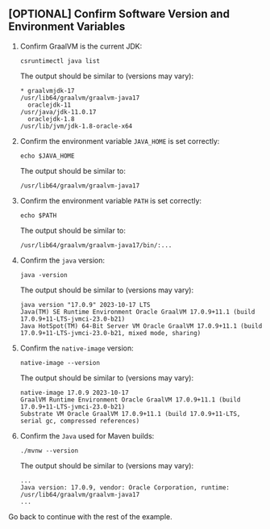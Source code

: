 ## [OPTIONAL] Confirm Software Version and Environment Variables

1. Confirm GraalVM is the current JDK:

    ```shell
    csruntimectl java list
    ```

    The output should be similar to (versions may vary):

    ```shell
    * graalvmjdk-17                                                      /usr/lib64/graalvm/graalvm-java17
      oraclejdk-11                                                                   /usr/java/jdk-11.0.17
      oraclejdk-1.8                                                        /usr/lib/jvm/jdk-1.8-oracle-x64
    ```

2. Confirm the environment variable `JAVA_HOME` is set correctly:

    ```shell
    echo $JAVA_HOME
    ```

    The output should be similar to:

    ```shell
    /usr/lib64/graalvm/graalvm-java17
    ```

3. Confirm the environment variable `PATH` is set correctly:

    ```shell
    echo $PATH
    ```

    The output should be similar to:

    ```shell
    /usr/lib64/graalvm/graalvm-java17/bin/:...
    ```

4. Confirm the `java` version:

    ```shell
    java -version
    ```

    The output should be similar to (versions may vary):

    ```shell
    java version "17.0.9" 2023-10-17 LTS
    Java(TM) SE Runtime Environment Oracle GraalVM 17.0.9+11.1 (build 17.0.9+11-LTS-jvmci-23.0-b21)
    Java HotSpot(TM) 64-Bit Server VM Oracle GraalVM 17.0.9+11.1 (build 17.0.9+11-LTS-jvmci-23.0-b21, mixed mode, sharing)
    ```

5. Confirm the `native-image` version:

    ```shell
    native-image --version
    ```

    The output should be similar to (versions may vary):

    ```shell
    native-image 17.0.9 2023-10-17
    GraalVM Runtime Environment Oracle GraalVM 17.0.9+11.1 (build 17.0.9+11-LTS-jvmci-23.0-b21)
    Substrate VM Oracle GraalVM 17.0.9+11.1 (build 17.0.9+11-LTS, serial gc, compressed references)
    ```

6. Confirm the `Java` used for Maven builds:

    ```shell
    ./mvnw --version
    ```

    The output should be similar to (versions may vary):

    ```shell
    ...
    Java version: 17.0.9, vendor: Oracle Corporation, runtime: /usr/lib64/graalvm/graalvm-java17
    ...
    ```

Go back to continue with the rest of the example.
